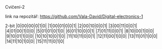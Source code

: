 Cvičení-2

link na repozitář: https://github.com/Vala-David/Digital-electronics-1 

2-bit 
|0|00|00|0|1|0|
|1|00|01|0|0|1|
|2|00|10|0|0|1|
|3|00|11|0|0|1|
|4|01|00|1|0|0|
|5|01|01|0|1|0|
|6|01|10|0|0|1|
|7|01|11|0|0|1|
|8|10|00|1|0|0|
|9|10|01|1|0|0|
|10|10|10|0|1|0|
|11|10|11|0|0|1|
|12|11|00|1|0|0|
|13|11|01|1|0|0|
|14|11|10|1|0|0|
|15|11|11|0|1|0|

